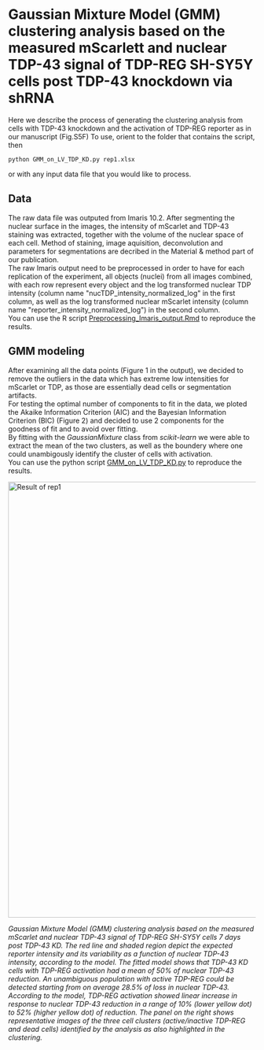 # Gaussian Mixture Model (GMM) clustering analysis based on the measured mScarlett and nuclear TDP-43 signal of TDP-REG SH-SY5Y cells post TDP-43 knockdown via shRNA

Here we describe the process of generating the clustering analysis from cells with TDP-43 knockdown and the activation of TDP-REG reporter as in our manuscript (Fig.S5F)
To use, orient to the folder that contains the script, then

`python GMM_on_LV_TDP_KD.py rep1.xlsx`

or with any input data file that you would like to process.

## Data
The raw data file was outputed from Imaris 10.2. After segmenting the nuclear surface in the images, the intensity of mScarlet and TDP-43 staining was extracted, together with the volume of the nuclear space of each cell. Method of staining, image aquisition, deconvolution and parameters for segmentations are decribed in the Material & method part of our publication.\
The raw Imaris output need to be preprocessed in order to have for each replication of the experiment, all objects (nuclei) from all images combined, with each row represent every object and the log transformed nuclear TDP intensity (column name "nucTDP_intensity_normalized_log" in the first column, as well as the log transformed nuclear mScarlet intensity (column name "reporter_intensity_normalized_log") in the second column.\
You can use the R script [Preprocessing_Imaris_output.Rmd](./Preprocessing_Imaris_output.Rmd) to reproduce the results.

## GMM modeling
After examining all the data points (Figure 1 in the output), we decided to remove the outliers in the data which has extreme low intensities for mScarlet or TDP, as those are essentially dead cells or segmentation artifacts.\
For testing the optimal number of components to fit in the data, we ploted the Akaike Information Criterion (AIC) and the Bayesian Information Criterion (BIC) (Figure 2) and decided to use 2 components for the goodness of fit and to avoid over fitting.\
By fitting with the *GaussianMixture* class from *scikit-learn* we were able to extract the mean of the two clusters, as well as the boundery where one could unambigously identify the cluster of cells with activation.\
You can use the python script [GMM_on_LV_TDP_KD.py](./GMM_on_LV_TDP_KD.py) to reproduce the results.

<img width="886" alt="Result of rep1" src="https://github.com/user-attachments/assets/621a6515-5c43-463a-94f6-e63b276d8264" />

*Gaussian Mixture Model (GMM) clustering analysis based on the measured mScarlet and nuclear TDP-43 signal of TDP-REG SH-SY5Y cells 7 days post TDP-43 KD. The red line and shaded region depict the expected reporter intensity and its variability as a function of nuclear TDP-43 intensity, according to the model. The fitted model shows that TDP-43 KD cells with TDP-REG activation had a mean of 50% of nuclear TDP-43 reduction. An unambiguous population with active TDP-REG could be detected starting from on average 28.5% of loss in nuclear TDP-43. According to the model, TDP-REG activation showed linear increase in response to nuclear TDP-43 reduction in a range of 10% (lower yellow dot) to 52% (higher yellow dot) of reduction. The panel on the right shows representative images of the three cell clusters (active/inactive TDP-REG and dead cells) identified by the analysis as also highlighted in the clustering.*




